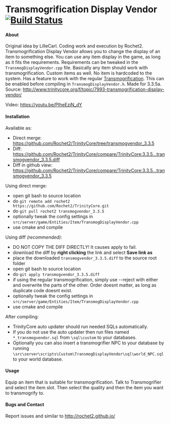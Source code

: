 # Transmogrification Display Vendor [![Build Status](https://travis-ci.org/Rochet2/TrinityCore.svg?branch=transmogvendor_3.3.5)](https://travis-ci.org/Rochet2/TrinityCore)

#### About
Original idea by LilleCarl.
Coding work and execution by Rochet2.
Transmogrification Display Vendor allows you to change the display of an item to something else.
You can use any item display in the game, as long as it fits the requirements.
Requirements can be tweaked in the `TransmogDisplayVendor.cpp` file.
Basically any item should work with transmogrification. Custom items as well. No item is hardcoded to the system.
Has a feature to work with the regular [Transmogrification](http://rochet2.github.io/Transmogrification.html). This can be enabled before compiling in `TransmogDisplayVendor.h`.
Made for 3.3.5a.<br />
Source: http://www.trinitycore.org/f/topic/7993-transmogrification-display-vendor/

Video: https://youtu.be/PIheEziN_dY

#### Installation

Available as:
- Direct merge: https://github.com/Rochet2/TrinityCore/tree/transmogvendor_3.3.5
- Diff: https://github.com/Rochet2/TrinityCore/compare/TrinityCore:3.3.5...transmogvendor_3.3.5.diff
- Diff in github view: https://github.com/Rochet2/TrinityCore/compare/TrinityCore:3.3.5...transmogvendor_3.3.5

Using direct merge:
- open git bash to source location
- do `git remote add rochet2 https://github.com/Rochet2/TrinityCore.git`
- do `git pull rochet2 transmogvendor_3.3.5`
- optionally tweak the config settings in `src/server/game/Entities/Item/TransmogDisplayVendor.cpp`
- use cmake and compile

Using diff *(recommended)*:
- DO NOT COPY THE DIFF DIRECTLY! It causes apply to fail.
- download the diff by __right clicking__ the link and select __Save link as__
- place the downloaded `transmogvendor_3.3.5.diff` to the source root folder
- open git bash to source location
- do `git apply transmogvendor_3.3.5.diff`
 - if using the regular transmogrification, simply use --reject with either and overwrite the parts of the other. Order doesnt matter, as long as duplicate code doesnt exist.
- optionally tweak the config settings in `src/server/game/Entities/Item/TransmogDisplayVendor.cpp`
- use cmake and compile

After compiling:
- TrinityCore auto updater should run needed SQLs automatically.
- If you do not use the auto updater then run files named `*_transmogvendor.sql` from `\sql\custom` to your databases.
- Optionally you can also insert a transmogrifier NPC to your database by running `\src\server\scripts\Custom\TransmogDisplayVendor\sql\world_NPC.sql` to your world database.

#### Usage
Equip an item that is suitable for transmogrification.
Talk to Transmogrifier and select the item slot. Then select the quality and then the item you want to transmogrify to.

#### Bugs and Contact
Report issues and similar to http://rochet2.github.io/
